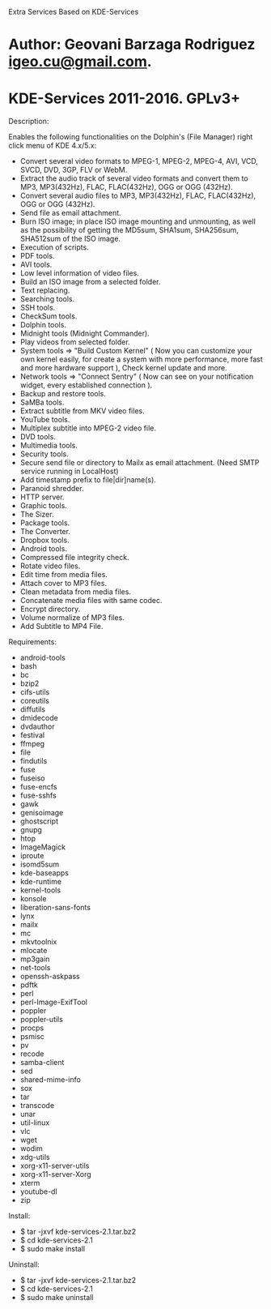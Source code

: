 Extra Services Based on KDE-Services
# Author: Geovani Barzaga Rodriguez <igeo.cu@gmail.com>.	#
# KDE-Services 2011-2016. GPLv3+				#

Description:

Enables the following functionalities on the Dolphin's (File Manager) right click menu of KDE 4.x/5.x:

- Convert several video formats to MPEG-1, MPEG-2, MPEG-4, AVI, VCD, SVCD, DVD, 3GP, FLV or WebM.
- Extract the audio track of several video formats and convert them to MP3, MP3(432Hz), FLAC, FLAC(432Hz), OGG or OGG (432Hz).
- Convert several audio files to MP3, MP3(432Hz), FLAC, FLAC(432Hz), OGG or OGG (432Hz).
- Send file as email attachment.
- Burn ISO image; in place ISO image mounting and unmounting, as well as the
  possibility of getting the MD5sum, SHA1sum, SHA256sum, SHA512sum of the ISO image.
- Execution of scripts.
- PDF tools.
- AVI tools.
- Low level information of video files.
- Build an ISO image from a selected folder.
- Text replacing.
- Searching tools.
- SSH tools.
- CheckSum tools.
- Dolphin tools.
- Midnight tools (Midnight Commander).
- Play videos from selected folder.
- System tools => "Build Custom Kernel" ( Now you can customize your own kernel easily, for create a system
  with more performance, more fast and more hardware support ), Check kernel update and more.
- Network tools => "Connect Sentry" ( Now can see on your notification widget, every established connection ).
- Backup and restore tools.
- SaMBa tools.
- Extract subtitle from MKV video files.
- YouTube tools.
- Multiplex subtitle into MPEG-2 video file.
- DVD tools.
- Multimedia tools.
- Security tools.
- Secure send file or directory to Mailx as email attachment. (Need SMTP service running in LocalHost)
- Add timestamp prefix to file|dir]name(s).
- Paranoid shredder.
- HTTP server.
- Graphic tools.
- The Sizer.
- Package tools.
- The Converter.
- Dropbox tools.
- Android tools.
- Compressed file integrity check.
- Rotate video files.
- Edit time from media files.
- Attach cover to MP3 files.
- Clean metadata from media files.
- Concatenate media files with same codec.
- Encrypt directory.
- Volume normalize of MP3 files.
- Add Subtitle to MP4 File.

Requirements:

- android-tools
- bash
- bc
- bzip2
- cifs-utils
- coreutils
- diffutils
- dmidecode
- dvdauthor
- festival
- ffmpeg
- file
- findutils
- fuse
- fuseiso
- fuse-encfs
- fuse-sshfs
- gawk
- genisoimage
- ghostscript
- gnupg
- htop
- ImageMagick
- iproute
- isomd5sum
- kde-baseapps
- kde-runtime
- kernel-tools
- konsole
- liberation-sans-fonts
- lynx
- mailx
- mc
- mkvtoolnix
- mlocate
- mp3gain
- net-tools
- openssh-askpass
- pdftk
- perl
- perl-Image-ExifTool
- poppler
- poppler-utils
- procps
- psmisc
- pv
- recode
- samba-client
- sed
- shared-mime-info
- sox
- tar
- transcode
- unar
- util-linux
- vlc
- wget
- wodim
- xdg-utils
- xorg-x11-server-utils
- xorg-x11-server-Xorg
- xterm
- youtube-dl
- zip

Install:

- $ tar -jxvf kde-services-2.1.tar.bz2
- $ cd kde-services-2.1
- $ sudo make install

Uninstall:

- $ tar -jxvf kde-services-2.1.tar.bz2
- $ cd kde-services-2.1
- $ sudo make uninstall
